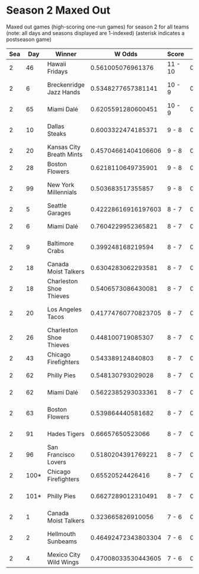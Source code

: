 # Season 2 Maxed Out



Maxed out games (high-scoring one-run games) for season 2 for all teams (note: all days and seasons displayed are 1-indexed) (asterisk indicates a postseason game)


| Sea | Day | Winner | W Odds | Score | L Odds | Loser | 
| ------ |------ |------ |------ |------ |------ |------ |
| 2 | 46 | Hawaii Fridays | 0.561005076961376 | 11 - 10 | 0.43899492303862303 | New York Millennials | 
| 2 | 6 | Breckenridge Jazz Hands | 0.5348277657381141 | 10 - 9 | 0.46517223426188503 | Canada Moist Talkers | 
| 2 | 65 | Miami Dalé | 0.6205591280600451 | 10 - 9 | 0.379440871939954 | Houston Spies | 
| 2 | 10 | Dallas Steaks | 0.6003322474185371 | 9 - 8 | 0.39966775258146203 | Charleston Shoe Thieves | 
| 2 | 20 | Kansas City Breath Mints | 0.45704661404106606 | 9 - 8 | 0.542953385958933 | Boston Flowers | 
| 2 | 28 | Boston Flowers | 0.6218110649735901 | 9 - 8 | 0.37818893502640905 | New York Millennials | 
| 2 | 99 | New York Millennials | 0.503683517355857 | 9 - 8 | 0.496316482644142 | Kansas City Breath Mints | 
| 2 | 5 | Seattle Garages | 0.42228616916197603 | 8 - 7 | 0.5777138308380231 | Miami Dalé | 
| 2 | 6 | Miami Dalé | 0.7604229952365821 | 8 - 7 | 0.239577004763417 | Seattle Garages | 
| 2 | 9 | Baltimore Crabs | 0.399248168219594 | 8 - 7 | 0.600751831780405 | Mexico City Wild Wings | 
| 2 | 18 | Canada Moist Talkers | 0.6304283062293581 | 8 - 7 | 0.36957169377064103 | Miami Dalé | 
| 2 | 18 | Charleston Shoe Thieves | 0.5406573086430081 | 8 - 7 | 0.45934269135699 | Chicago Firefighters | 
| 2 | 20 | Los Angeles Tacos | 0.41774760770823705 | 8 - 7 | 0.5822523922917621 | Charleston Shoe Thieves | 
| 2 | 26 | Charleston Shoe Thieves | 0.448100719085307 | 8 - 7 | 0.5518992809146931 | Hawaii Fridays | 
| 2 | 43 | Chicago Firefighters | 0.543389124840803 | 8 - 7 | 0.456610875159196 | New York Millennials | 
| 2 | 62 | Philly Pies | 0.548130793029028 | 8 - 7 | 0.45186920697097205 | Hades Tigers | 
| 2 | 62 | Miami Dalé | 0.5622385293033361 | 8 - 7 | 0.43776147069666305 | Houston Spies | 
| 2 | 63 | Boston Flowers | 0.539864440581682 | 8 - 7 | 0.460135559418317 | Charleston Shoe Thieves | 
| 2 | 91 | Hades Tigers | 0.66657650523066 | 8 - 7 | 0.333423494769339 | Houston Spies | 
| 2 | 96 | San Francisco Lovers | 0.5180204391769221 | 8 - 7 | 0.481979560823077 | Charleston Shoe Thieves | 
| 2 | 100* | Chicago Firefighters | 0.65520524426416 | 8 - 7 | 0.344794755735839 | Boston Flowers | 
| 2 | 101* | Philly Pies | 0.6627289012310491 | 8 - 7 | 0.33727109876895 | Canada Moist Talkers | 
| 2 | 1 | Canada Moist Talkers | 0.323665826910056 | 7 - 6 | 0.676334173089943 | Baltimore Crabs | 
| 2 | 2 | Hellmouth Sunbeams | 0.46492472343803304 | 7 - 6 | 0.5350752765619661 | Mexico City Wild Wings | 
| 2 | 4 | Mexico City Wild Wings | 0.47008033530443605 | 7 - 6 | 0.5299196646955631 | Houston Spies | 


